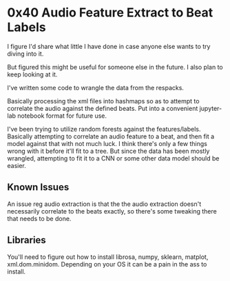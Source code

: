 # 0x40 Audio Feature Extract to Beat Labels

I figure I'd share what little I have done in case anyone else wants to try diving into it.

But figured this might be useful for someone else in the future. I also plan to keep looking at it.

I've written some code to wrangle the data from the respacks. 

Basically processing the xml files into hashmaps so as to attempt to correlate the audio against the defined beats. Put into a convenient jupyter-lab notebook format for future use. 

I've been trying to utilize random forests against the features/labels. 
Basically attempting to correlate an audio feature to a beat, and then fit a model against that with not much luck. I think there's only a few things wrong with it before it'll fit to a tree. But since the data has been mostly wrangled, attempting to fit it to a CNN or some other data model should be easier. 

## Known Issues

An issue reg audio extraction is that the the audio extraction doesn't necessarily correlate to the beats exactly, so there's some tweaking there that needs to be done. 

## Libraries

You'll need to figure out how to install librosa, numpy, sklearn, matplot, xml.dom.minidom. Depending on your OS it can be a pain in the ass to install. 

